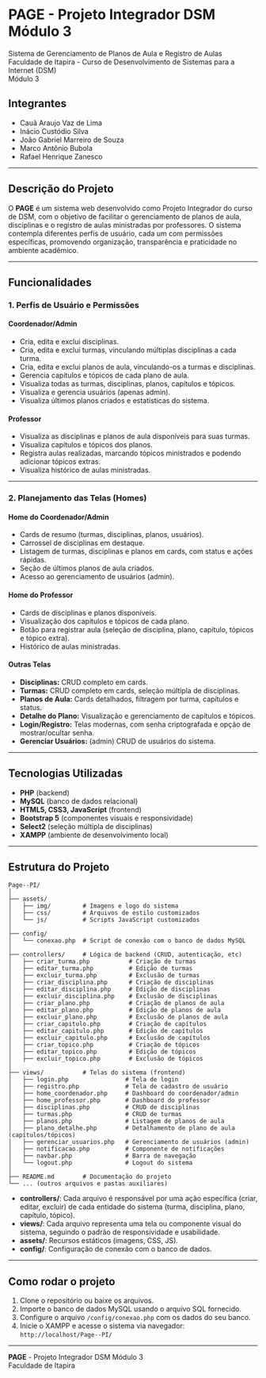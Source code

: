 # PAGE - Projeto Integrador DSM Módulo 3

Sistema de Gerenciamento de Planos de Aula e Registro de Aulas  
Faculdade de Itapira - Curso de Desenvolvimento de Sistemas para a Internet (DSM)  
Módulo 3

## Integrantes

- Cauã Araujo Vaz de Lima
- Inácio Custódio Silva
- João Gabriel Marreiro de Souza
- Marco Antônio Bubola
- Rafael Henrique Zanesco

---

## Descrição do Projeto

O **PAGE** é um sistema web desenvolvido como Projeto Integrador do curso de DSM, com o objetivo de facilitar o gerenciamento de planos de aula, disciplinas e o registro de aulas ministradas por professores. O sistema contempla diferentes perfis de usuário, cada um com permissões específicas, promovendo organização, transparência e praticidade no ambiente acadêmico.

---

## Funcionalidades

### 1. Perfis de Usuário e Permissões

#### Coordenador/Admin
- Cria, edita e exclui disciplinas.
- Cria, edita e exclui turmas, vinculando múltiplas disciplinas a cada turma.
- Cria, edita e exclui planos de aula, vinculando-os a turmas e disciplinas.
- Gerencia capítulos e tópicos de cada plano de aula.
- Visualiza todas as turmas, disciplinas, planos, capítulos e tópicos.
- Visualiza e gerencia usuários (apenas admin).
- Visualiza últimos planos criados e estatísticas do sistema.

#### Professor
- Visualiza as disciplinas e planos de aula disponíveis para suas turmas.
- Visualiza capítulos e tópicos dos planos.
- Registra aulas realizadas, marcando tópicos ministrados e podendo adicionar tópicos extras.
- Visualiza histórico de aulas ministradas.

---

### 2. Planejamento das Telas (Homes)

#### Home do Coordenador/Admin
- Cards de resumo (turmas, disciplinas, planos, usuários).
- Carrossel de disciplinas em destaque.
- Listagem de turmas, disciplinas e planos em cards, com status e ações rápidas.
- Seção de últimos planos de aula criados.
- Acesso ao gerenciamento de usuários (admin).

#### Home do Professor
- Cards de disciplinas e planos disponíveis.
- Visualização dos capítulos e tópicos de cada plano.
- Botão para registrar aula (seleção de disciplina, plano, capítulo, tópicos e tópico extra).
- Histórico de aulas ministradas.

#### Outras Telas
- **Disciplinas:** CRUD completo em cards.
- **Turmas:** CRUD completo em cards, seleção múltipla de disciplinas.
- **Planos de Aula:** Cards detalhados, filtragem por turma, capítulos e status.
- **Detalhe do Plano:** Visualização e gerenciamento de capítulos e tópicos.
- **Login/Registro:** Telas modernas, com senha criptografada e opção de mostrar/ocultar senha.
- **Gerenciar Usuários:** (admin) CRUD de usuários do sistema.

---

## Tecnologias Utilizadas

- **PHP** (backend)
- **MySQL** (banco de dados relacional)
- **HTML5, CSS3, JavaScript** (frontend)
- **Bootstrap 5** (componentes visuais e responsividade)
- **Select2** (seleção múltipla de disciplinas)
- **XAMPP** (ambiente de desenvolvimento local)

---

## Estrutura do Projeto

```
Page--PI/
│
├── assets/
│   ├── img/         # Imagens e logo do sistema
│   ├── css/         # Arquivos de estilo customizados
│   └── js/          # Scripts JavaScript customizados
│
├── config/
│   └── conexao.php  # Script de conexão com o banco de dados MySQL
│
├── controllers/     # Lógica de backend (CRUD, autenticação, etc)
│   ├── criar_turma.php           # Criação de turmas
│   ├── editar_turma.php          # Edição de turmas
│   ├── excluir_turma.php         # Exclusão de turmas
│   ├── criar_disciplina.php      # Criação de disciplinas
│   ├── editar_disciplina.php     # Edição de disciplinas
│   ├── excluir_disciplina.php    # Exclusão de disciplinas
│   ├── criar_plano.php           # Criação de planos de aula
│   ├── editar_plano.php          # Edição de planos de aula
│   ├── excluir_plano.php         # Exclusão de planos de aula
│   ├── criar_capitulo.php        # Criação de capítulos
│   ├── editar_capitulo.php       # Edição de capítulos
│   ├── excluir_capitulo.php      # Exclusão de capítulos
│   ├── criar_topico.php          # Criação de tópicos
│   ├── editar_topico.php         # Edição de tópicos
│   ├── excluir_topico.php        # Exclusão de tópicos
│
├── views/           # Telas do sistema (frontend)
│   ├── login.php                # Tela de login
│   ├── registro.php             # Tela de cadastro de usuário
│   ├── home_coordenador.php     # Dashboard do coordenador/admin
│   ├── home_professor.php       # Dashboard do professor
│   ├── disciplinas.php          # CRUD de disciplinas
│   ├── turmas.php               # CRUD de turmas
│   ├── planos.php               # Listagem de planos de aula
│   ├── plano_detalhe.php        # Detalhamento de plano de aula (capítulos/tópicos)
│   ├── gerenciar_usuarios.php   # Gerenciamento de usuários (admin)
│   ├── notificacao.php          # Componente de notificações
│   ├── navbar.php               # Barra de navegação
│   └── logout.php               # Logout do sistema
│
├── README.md        # Documentação do projeto
└── ... (outros arquivos e pastas auxiliares)
```

- **controllers/**: Cada arquivo é responsável por uma ação específica (criar, editar, excluir) de cada entidade do sistema (turma, disciplina, plano, capítulo, tópico).
- **views/**: Cada arquivo representa uma tela ou componente visual do sistema, seguindo o padrão de responsividade e usabilidade.
- **assets/**: Recursos estáticos (imagens, CSS, JS).
- **config/**: Configuração de conexão com o banco de dados.

---

## Como rodar o projeto

1. Clone o repositório ou baixe os arquivos.
2. Importe o banco de dados MySQL usando o arquivo SQL fornecido.
3. Configure o arquivo `/config/conexao.php` com os dados do seu banco.
4. Inicie o XAMPP e acesse o sistema via navegador:  
   `http://localhost/Page--PI/`

---

**PAGE** - Projeto Integrador DSM Módulo 3  
Faculdade de Itapira